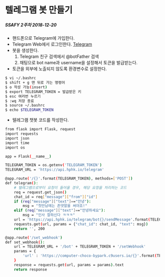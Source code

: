 # 텔레그램 봇 만들기

##### SSAFY 2주차 2018-12-20

- 핸드폰으로 Telegram에 가입한다.
- Telegram Web에서 로그인한다. [Telegram](https://web.telegram.org/)
- 봇을 생성한다.
  1. Telegram 친구 검색에서 @botFather 검색
  2. 채팅으로 bot name과 username을 설정해서 토큰을 발급받는다.
- 토큰을 외부에 노출되지 않도록 환경변수로 설정한다.

```bash
$ vi ~/.bashrc
$ shift + g 맨 뒤로 가는 명령어
$ o 작성 가능(insert)
$ export TELEGRAM_TOKEN = 발급받은 키
$ esc 여러번 누르기
$ :wq 저장 종료
$ source ~/.bashrc
$ echo $TELEGRAM_TOKEN
```

- 텔레그램 챗봇 코드를 작성한다.

```bash
from flask import Flask, request
import requests
import json
import time
import os

app = Flask(__name__)

TELEGRAM_TOKEN = os.getenv('TELEGRAM_TOKEN')
TELEGRAM_URL = 'https://api.hphk.io/telegram'

@app.route('/{}'.format(TELEGRAM_TOKEN), methods=['POST'])
def telegram():
    # 텔레그램으로부터 요청이 들어올 경우, 해당 요청을 처리하는 코드
    req = request.get_json()
    chat_id = req["message"]["from"]["id"]
    if (req["message"]["text"]=="안녕"):
        msg = "첫만남에는 존댓말을 써야죠!"
    elif (req["message"]["text"]=="안녕하세요"):
        msg = "인사 잘하신다 ㅋㅋㅋ"
    url = 'https://api.hphk.io/telegram/bot{}/sendMessage'.format(TELEGRAM_TOKEN)
    requests.get(url, params = {"chat_id": chat_id, "text": msg})
    return '', 200

@app.route('/set_webhook')
def set_webhook():
    url = TELEGRAM_URL + '/bot' + TELEGRAM_TOKEN + '/setWebhook'
    params = {
        'url' : 'https://computer-choco-bypark.c9users.io/{}'.format(TELEGRAM_TOKEN)
    }
    response = requests.get(url, params = params).text
    return response

```

